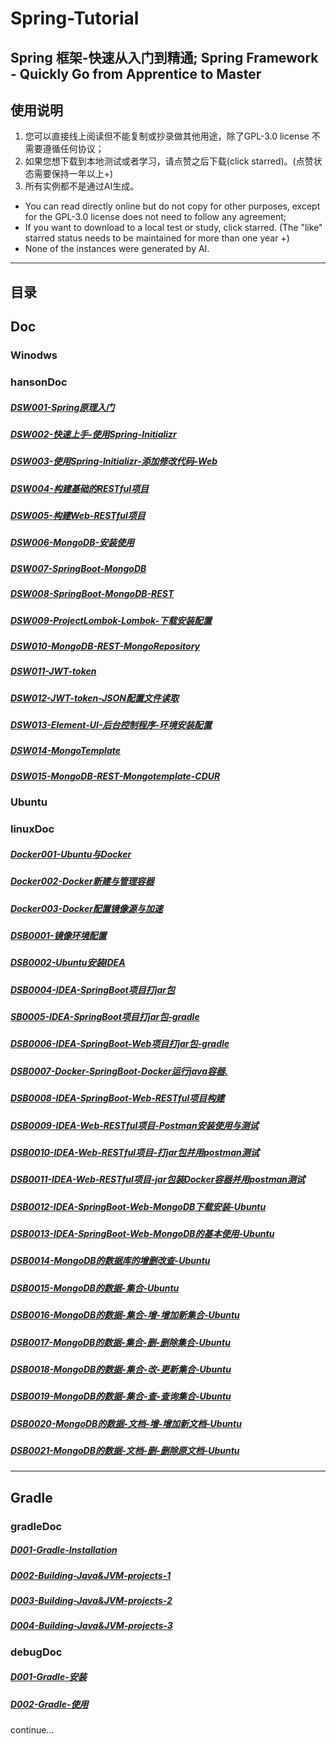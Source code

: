 # Spring-Tutorial

## Spring 框架-快速从入门到精通; Spring Framework - Quickly Go from Apprentice to Master

## 使用说明

1. 您可以直接线上阅读但不能复制或抄录做其他用途，除了GPL-3.0 license 不需要遵循任何协议；
2. 如果您想下载到本地测试或者学习，请点赞之后下载(click starred)。(点赞状态需要保持一年以上+)
3. 所有实例都不是通过AI生成。

* You can read directly online but do not copy for other purposes, except for the GPL-3.0 license does not need to follow any agreement;
* If you want to download to a local test or study, click starred. (The "like" starred status needs to be maintained for more than one year +)
* None of the instances were generated by AI.

---

## 目录

## Doc

### Winodws
### hansonDoc

##### [DSW001-Spring原理入门](handsonDoc/DSW001-Spring原理入门.md)
##### [DSW002-快速上手-使用Spring-Initializr](handsonDoc/DSW002-快速上手-使用Spring-Initializr.md)
##### [DSW003-使用Spring-Initializr-添加修改代码-Web](handsonDoc/DSW003-使用Spring-Initializr-添加修改代码-Web.md)
##### [DSW004-构建基础的RESTful项目](handsonDoc/DSW004-构建基础的RESTful项目.md)
##### [DSW005-构建Web-RESTful项目](handsonDoc/DSW005-构建Web-RESTful项目.md)
<!-- ##### [AAA](handsonDoc/) -->
##### [DSW006-MongoDB-安装使用](handsonDoc/DSW006-MongoDB-安装使用.md)
##### [DSW007-SpringBoot-MongoDB](handsonDoc/DSW007-SpringBoot-MongoDB.md)
##### [DSW008-SpringBoot-MongoDB-REST](handsonDoc/DSW008-SpringBoot-MongoDB-REST.md)
##### [DSW009-ProjectLombok-Lombok-下载安装配置](handsonDoc/DSW009-ProjectLombok-Lombok-下载安装配置.md)
##### [DSW010-MongoDB-REST-MongoRepository](handsonDoc/DSW010-MongoDB-REST-MongoRepository.md)
##### [DSW011-JWT-token](handsonDoc/DSW011-JWT-token.md)
##### [DSW012-JWT-token-JSON配置文件读取](handsonDoc/DSW012-JWT-token-JSON配置文件读取.md)
##### [DSW013-Element-UI-后台控制程序-环境安装配置](handsonDoc/DSW013-Element-UI-后台控制程序-环境安装配置.md)
##### [DSW014-MongoTemplate](handsonDoc/DSW020-MongoTemplate.md)
##### [DSW015-MongoDB-REST-Mongotemplate-CDUR](handsonDoc/DSW021-MongoDB-REST-Mongotemplate-CDUR.md)



### Ubuntu
### linuxDoc
##### [Docker001-Ubuntu与Docker](linuxDoc/Docker001-Ubuntu与Docker.md)
##### [Docker002-Docker新建与管理容器](linuxDoc/Docker002-Docker新建与管理容器.md)
##### [Docker003-Docker配置镜像源与加速](linuxDoc/Docker003-Docker配置镜像源与加速.md)
##### [DSB0001-镜像环境配置](linuxDoc/DSB0001-镜像环境配置.md)
##### [DSB0002-Ubuntu安装IDEA](linuxDoc/DSB0002-Ubuntu安装IDEA.md)
##### [DSB0004-IDEA-SpringBoot项目打jar包](linuxDoc/DSB0004-IDEA-SpringBoot项目打jar包.md)
##### [SB0005-IDEA-SpringBoot项目打jar包-gradle](linuxDoc/DSB0005-IDEA-SpringBoot项目打jar包-gradle.md)
##### [DSB0006-IDEA-SpringBoot-Web项目打jar包-gradle](linuxDoc/DSB0006-IDEA-SpringBoot-Web项目打jar包-gradle.md)
##### [DSB0007-Docker-SpringBoot-Docker运行java容器.](linuxDoc/DSB0007-Docker-SpringBoot-Docker运行java容器.md)
##### [DSB0008-IDEA-SpringBoot-Web-RESTful项目构建](linuxDoc/DSB0008-IDEA-SpringBoot-Web-RESTful项目构建.md)
##### [DSB0009-IDEA-Web-RESTful项目-Postman安装使用与测试](linuxDoc/DSB0009-IDEA-Web-RESTful项目-Postman安装使用与测试.md)
##### [DSB0010-IDEA-Web-RESTful项目-打jar包并用postman测试](linuxDoc/DSB0010-IDEA-Web-RESTful项目-打jar包并用postman测试.md)
##### [DSB0011-IDEA-Web-RESTful项目-jar包装Docker容器并用postman测试](linuxDoc/DSB0011-IDEA-Web-RESTful项目-jar包装Docker容器并用postman测试.md)
<!-- ##### [](linuxDoc/) -->
##### [DSB0012-IDEA-SpringBoot-Web-MongoDB下载安装-Ubuntu](linuxDoc/DSB0012-IDEA-SpringBoot-Web-MongoDB下载安装-Ubuntu.md)
##### [DSB0013-IDEA-SpringBoot-Web-MongoDB的基本使用-Ubuntu](linuxDoc/DSB0013-IDEA-SpringBoot-Web-MongoDB的基本使用-Ubuntu.md)
##### [DSB0014-MongoDB的数据库的增删改查-Ubuntu](linuxDoc/DSB0014-MongoDB的数据库的增删改查-Ubuntu.md)
##### [DSB0015-MongoDB的数据-集合-Ubuntu](linuxDoc/DSB0015-MongoDB的数据-集合-Ubuntu.md)
##### [DSB0016-MongoDB的数据-集合-增-增加新集合-Ubuntu](linuxDoc/DSB0016-MongoDB的数据-集合-增-增加新集合-Ubuntu.md)
##### [DSB0017-MongoDB的数据-集合-删-删除集合-Ubuntu](linuxDoc/DSB0017-MongoDB的数据-集合-删-删除集合-Ubuntu.md)
##### [DSB0018-MongoDB的数据-集合-改-更新集合-Ubuntu](linuxDoc/DSB0018-MongoDB的数据-集合-改-更新集合-Ubuntu.md)
##### [DSB0019-MongoDB的数据-集合-查-查询集合-Ubuntu](linuxDoc/DSB0019-MongoDB的数据-集合-查-查询集合-Ubuntu.md)
##### [DSB0020-MongoDB的数据-文档-增-增加新文档-Ubuntu](linuxDoc/DSB0020-MongoDB的数据-文档-增-增加新文档-Ubuntu.md)
##### [DSB0021-MongoDB的数据-文档-删-删除原文档-Ubuntu](linuxDoc/DSB0021-MongoDB的数据-文档-删-删除原文档-Ubuntu.md)
<!-- ##### [](linuxDoc/) -->
<!-- ##### [](linuxDoc/)
##### [](linuxDoc/) -->


---

## Gradle

### gradleDoc
##### [D001-Gradle-Installation](gradleDoc/D001-Gradle-Installation.md)
##### [D002-Building-Java&JVM-projects-1](gradleDoc/D002-Building-Java&JVM-projects-1.md)
##### [D003-Building-Java&JVM-projects-2](gradleDoc/D003-Building-Java&JVM-projects-2.md)
##### [D004-Building-Java&JVM-projects-3](gradleDoc/D004-Building-Java&JVM-projects-3.md)


### debugDoc
##### [D001-Gradle-安装](debugDoc/D001-Gradle-安装.md)
##### [D002-Gradle-使用](debugDoc/D002-Gradle-使用.md)


continue...







